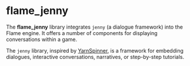 # flame_jenny

The **flame_jenny** library integrates `jenny` (a dialogue framework) into the Flame engine. It
offers a number of components for displaying conversations within a game.

The `jenny` library, inspired by [YarnSpinner], is a framework for embedding dialogues, interactive
conversations, narratives, or step-by-step tutorials.

[YarnSpinner]: https://yarnspinner.dev/

